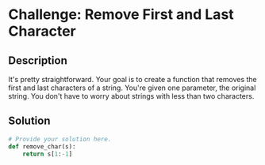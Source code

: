 # Challenge: Remove First and Last Character

## Description

It's pretty straightforward. Your goal is to create a function that removes the first and last characters of a string. You're given one parameter, the original string. You don't have to worry about strings with less than two characters.

## Solution

```python
# Provide your solution here.
def remove_char(s):
    return s[1:-1]
